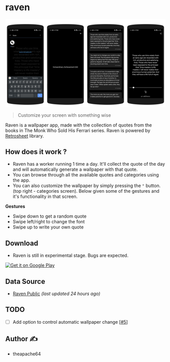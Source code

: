 # raven
![](montage.png)

> Customize your screen with something wise

Raven is a wallpaper app, made with the collection of quotes from the books in The Monk Who Sold His Ferrari series.
Raven is powered by [Retrosheet](https://github.com/theapache64/retrosheet) library. 

## How does it work ?

- Raven has a worker running 1 time a day. It'll collect the quote of the day and will automatically generate a wallpaper with that quote. 
- You can browse through all the available quotes and categories using the app. 
- You can also customize the wallpaper by simply pressing the `"` button. (top right - categories screen).
 Below given some of the gestures and it's functionality in that screen.

**Gestures**

- Swipe down to get a random quote
- Swipe left/right to change the font
- Swipe up to write your own quote

## Download 

- Raven is still in experimental stage. Bugs are expected.

<a href="https://play.google.com/store/apps/details?id=com.theapache64.raven"><img alt="Get it on Google Play" src="https://play.google.com/intl/en_us/badges/images/generic/en_badge_web_generic.png" width="200px"/></a>

## Data Source

- [Raven Public](https://docs.google.com/spreadsheets/d/1eDOjClNJGgrROftn9zW69WKNOnQVor_zrF8yo0v5KGs/edit?usp=sharing) *(last updated 24 hours ago)*

## TODO

- [ ] Add option to control automatic wallpaper change [[#5](https://github.com/theapache64/raven/issues/5)] 

## Author :writing_hand: 

- theapache64
